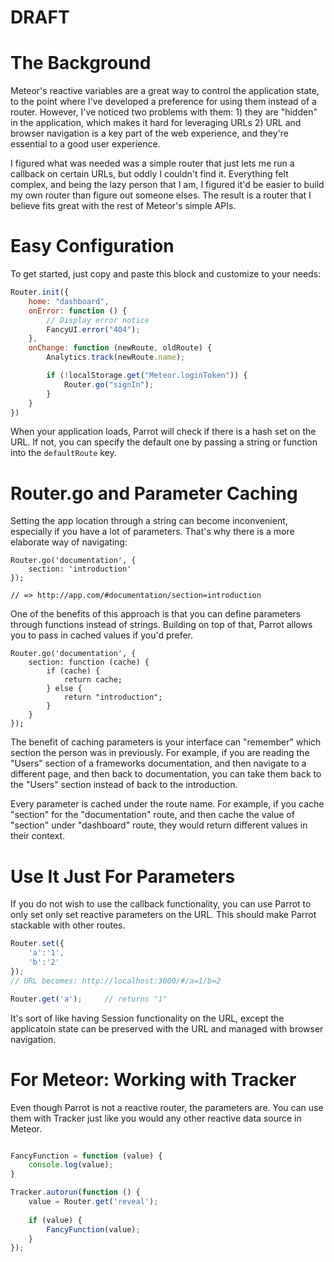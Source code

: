 # DRAFT

# The Background

Meteor's reactive variables are a great way to control the application state, to the point where I've developed a preference for using them instead of a router. However, I've noticed two problems with them: 1) they are "hidden" in the application, which makes it hard for leveraging URLs 2) URL and browser navigation is a key part of the web experience, and they're essential to a good user experience.

I figured what was needed was a simple router that just lets me run a callback on certain URLs, but oddly I couldn't find it. Everything felt complex, and being the lazy person that I am, I figured it'd be easier to build my own router than figure out someone elses. The result is a router that I believe fits great with the rest of Meteor's simple APIs.

# Easy Configuration

To get started, just copy and paste this block and customize to your needs: 

```javascript
Router.init({
    home: "dashboard",
    onError: function () {
        // Display error notice
        FancyUI.error("404");
    },
    onChange: function (newRoute, oldRoute) {
        Analytics.track(newRoute.name);

        if (!localStorage.get("Meteor.loginToken")) {
            Router.go("signIn");
        }
    }
})
```

When your application loads, Parrot will check if there is a hash set on the URL. If not, you can specify the default one by passing a string or function into the `defaultRoute` key.

# Router.go and Parameter Caching

Setting the app location through a string can become inconvenient, especially if you have a lot of parameters. That's why there is a more elaborate way of navigating: 

```
Router.go('documentation', {
    section: 'introduction'
});

// => http://app.com/#documentation/section=introduction
```

One of the benefits of this approach is that you can define parameters through functions instead of strings. Building on top of that, Parrot allows you to pass in cached values if you'd prefer. 

```
Router.go('documentation', {
    section: function (cache) {
        if (cache) {
            return cache;
        } else {
            return "introduction";
        }
    }
});
```

The benefit of caching parameters is your interface can "remember" which section the person was in previously. For example, if you are reading the "Users" section of a frameworks documentation, and then navigate to a different page, and then back to documentation, you can take them back to the "Users" section instead of back to the introduction.

Every parameter is cached under the route name. For example, if you cache "section" for the "documentation" route, and then cache the value of "section" under "dashboard" route, they would return different values in their context.

# Use It Just For Parameters

If you do not wish to use the callback functionality, you can use Parrot to only set only set reactive parameters on the URL. This should make Parrot stackable with other routes.

```javascript
Router.set({
    'a':'1',
    'b':'2'
}); 
// URL becomes: http://localhost:3000/#/a=1/b=2

Router.get('a');     // returns "1"
```

It's sort of like having Session functionality on the URL, except the applicatoin state can be preserved with the URL and managed with browser navigation.


# For Meteor: Working with Tracker

Even though Parrot is not a reactive router, the parameters are. You can use them with Tracker just like you would any other reactive data source in Meteor.

```javascript

FancyFunction = function (value) {
    console.log(value);
}

Tracker.autorun(function () {
    value = Router.get('reveal');
    
    if (value) {
        FancyFunction(value);
    }
});
```